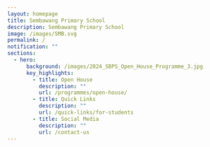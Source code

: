 ```yaml
---
layout: homepage
title: Sembawang Primary School
description: Sembawang Primary School
image: /images/SMB.svg
permalink: /
notification: ""
sections:
  - hero:
      background: /images/2024_SBPS_Open_House_Programme_3.jpg
      key_highlights:
        - title: Open House
          description: ""
          url: /programmes/open-house/
        - title: Quick Links
          description: ""
          url: /quick-links/for-students
        - title: Social Media
          description: ""
          url: /contact-us
---
```

